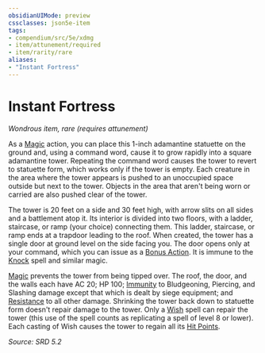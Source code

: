 ```yaml
---
obsidianUIMode: preview
cssclasses: json5e-item
tags:
- compendium/src/5e/xdmg
- item/attunement/required
- item/rarity/rare
aliases: 
- "Instant Fortress"
---
```

# Instant Fortress
*Wondrous item, rare (requires attunement)*  


As a [Magic](rules/actions.md#Magic) action, you can place this 1-inch adamantine statuette on the ground and, using a command word, cause it to grow rapidly into a square adamantine tower. Repeating the command word causes the tower to revert to statuette form, which works only if the tower is empty. Each creature in the area where the tower appears is pushed to an unoccupied space outside but next to the tower. Objects in the area that aren't being worn or carried are also pushed clear of the tower.

The tower is 20 feet on a side and 30 feet high, with arrow slits on all sides and a battlement atop it. Its interior is divided into two floors, with a ladder, staircase, or ramp (your choice) connecting them. This ladder, staircase, or ramp ends at a trapdoor leading to the roof. When created, the tower has a single door at ground level on the side facing you. The door opens only at your command, which you can issue as a [Bonus Action](rules/variant-rules/bonus-action-xphb.md). It is immune to the [Knock](compendium/spells/knock-xphb.md) spell and similar magic.

[Magic](rules/actions.md#Magic) prevents the tower from being tipped over. The roof, the door, and the walls each have AC 20; HP 100; [Immunity](rules/variant-rules/immunity-xphb.md) to Bludgeoning, Piercing, and Slashing damage except that which is dealt by siege equipment; and [Resistance](rules/variant-rules/resistance-xphb.md) to all other damage. Shrinking the tower back down to statuette form doesn't repair damage to the tower. Only a [Wish](compendium/spells/wish-xphb.md) spell can repair the tower (this use of the spell counts as replicating a spell of level 8 or lower). Each casting of Wish causes the tower to regain all its [Hit Points](rules/variant-rules/hit-points-xphb.md).

*Source: SRD 5.2*